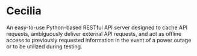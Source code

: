 # Cecilia
An easy-to-use Python-based RESTful API server designed to cache API requests, ambiguously deliver external API requests, and act as offline access to previously requested information in the event of a power outage or to be utilized during testing.
